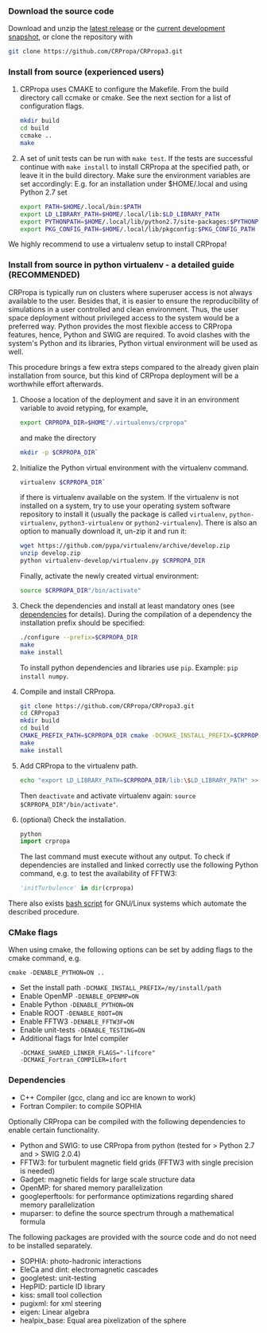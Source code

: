 ### <a name="Download">Download the source code

Download and unzip the [latest release](https://github.com/CRPropa/CRPropa3/releases/latest) or the
[current development snapshot](https://github.com/CRPropa/CRPropa3/archive/master.zip), or clone the
repository with

```sh
git clone https://github.com/CRPropa/CRPropa3.git
```

### <a name="Install">Install from source (experienced users)

1. CRPropa uses CMAKE to configure the Makefile. From the build directory call
   ccmake or cmake. See the next section for a list of configuration flags.
    ```sh
    mkdir build
    cd build
    ccmake ..
    make
    ```

2. A set of unit tests can be run with ```make test```. If the tests are
   successful continue with ```make install``` to install CRPropa at the
   specified path, or leave it in the build directory.  Make sure the
   environment variables are set accordingly: E.g. for an installation under
   $HOME/.local and using Python 2.7 set
    ```sh
    export PATH=$HOME/.local/bin:$PATH
    export LD_LIBRARY_PATH=$HOME/.local/lib:$LD_LIBRARY_PATH
    export PYTHONPATH=$HOME/.local/lib/python2.7/site-packages:$PYTHONPATH
    export PKG_CONFIG_PATH=$HOME/.local/lib/pkgconfig:$PKG_CONFIG_PATH
    ```

We highly recommend to use a virtualenv setup to install CRPropa!

### <a name="virtualenv">Install from source in python virtualenv - a detailed guide (RECOMMENDED)

CRPropa is typically run on clusters where superuser access is not always available to the user. Besides that, it is easier to ensure the reproducibility of simulations in a user controlled and clean environment.
Thus, the user space deployment without privileged access to the system would be a preferred way. Python provides the most flexible access to CRPropa features, hence, Python and SWIG are required. To avoid clashes with the system's Python and its libraries, Python virtual environment will be used as well.

This procedure brings a few extra steps compared to the already given plain installation from source, but this kind of CRPropa deployment will be a worthwhile effort afterwards.

1. Choose a location of the deployment and save it in an environment variable to avoid retyping, for example, 
    ```sh
    export CRPROPA_DIR=$HOME"/.virtualenvs/crpropa"
    ```
    and make the directory
    ```sh
    mkdir -p $CRPROPA_DIR`
    ```

2. Initialize the Python virtual environment with the virtualenv command.
    ```sh
    virtualenv $CRPROPA_DIR`
    ```
    if there is virtualenv available on the system.
    If the virtualenv is not installed on a system, try to use your operating system software repository to install it (usually the package is called `virtualenv`, `python-virtualenv`, `python3-virtualenv` or `python2-virtualenv`). There is also an option to manually download it, un-zip it and run it:
    ```sh
    wget https://github.com/pypa/virtualenv/archive/develop.zip
    unzip develop.zip
    python virtualenv-develop/virtualenv.py $CRPROPA_DIR
    ```

    Finally, activate the newly created virtual environment:
    ```sh
    source $CRPROPA_DIR"/bin/activate"
    ```

3. Check the dependencies and install at least mandatory ones (see  [dependencies](#Dependencies) for details). During the compilation of a dependency the installation prefix should be specified:
    ```sh
    ./configure --prefix=$CRPROPA_DIR
    make
    make install
    ```
    
    To install python dependencies and libraries use `pip`. Example: `pip install numpy`.

4. Compile and install CRPropa.
    ```sh
    git clone https://github.com/CRPropa/CRPropa3.git
    cd CRPropa3
    mkdir build
    cd build
    CMAKE_PREFIX_PATH=$CRPROPA_DIR cmake -DCMAKE_INSTALL_PREFIX=$CRPROPA_DIR ..
    make
    make install
    ```

5. Add CRPropa to the virtualenv path.
    ```sh
    echo "export LD_LIBRARY_PATH=$CRPROPA_DIR/lib:\$LD_LIBRARY_PATH" >> $CRPROPA_DIR"/bin/activate"
    ```
    Then `deactivate` and activate virtualenv again: `source $CRPROPA_DIR"/bin/activate"`.

6. (optional) Check the installation.
    ```python
    python
    import crpropa
    ```
    The last command must execute without any output. To check if dependencies are installed and linked correctly use the following Python command, e.g. to test the availability of FFTW3:
    ```python
    'initTurbulence' in dir(crpropa)
    ```

There also exists [bash script](https://github.com/adundovi/CRPropa3-scripts/tree/master/deploy_crpropa) for GNU/Linux systems which automate the described procedure.

### CMake flags
When using cmake, the following options can be set by adding flags to the cmake command, e.g.
```
cmake -DENABLE_PYTHON=ON ..
```

+ Set the install path ```-DCMAKE_INSTALL_PREFIX=/my/install/path```
+ Enable OpenMP ```-DENABLE_OPENMP=ON```
+ Enable Python ```-DENABLE_PYTHON=ON```
+ Enable ROOT ```-DENABLE_ROOT=ON```
+ Enable FFTW3 ```-DENABLE_FFTW3F=ON```
+ Enable unit-tests ```-DENABLE_TESTING=ON```
+ Additional flags for Intel compiler
  ```
  -DCMAKE_SHARED_LINKER_FLAGS="-lifcore"
  -DCMAKE_Fortran_COMPILER=ifort
  ```

### <a name="Dependencies"></a>Dependencies
+ C++ Compiler (gcc, clang and icc are known to work)
+ Fortran Compiler: to compile SOPHIA

Optionally CRPropa can be compiled with the following dependencies to enable certain functionality.
+ Python and SWIG: to use CRPropa from python (tested for > Python 2.7 and > SWIG 2.0.4)
+ FFTW3: for turbulent magnetic field grids (FFTW3 with single precision is needed)
+ Gadget: magnetic fields for large scale structure data
+ OpenMP: for shared memory parallelization
+ googleperftools: for performance optimizations regarding shared memory parallelization
+ muparser: to define the source spectrum through a mathematical formula

The following packages are provided with the source code and do not need to be installed separately.
+ SOPHIA: photo-hadronic interactions
+ EleCa and dint: electromagnetic cascades
+ googletest: unit-testing
+ HepPID: particle ID library
+ kiss: small tool collection
+ pugixml: for xml steering
+ eigen: Linear algebra
+ healpix_base: Equal area pixelization of the sphere

